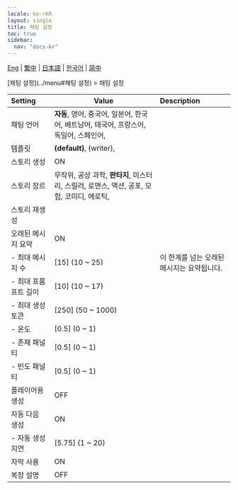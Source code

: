 ```yaml
---
locale: ko-rKR
layout: single
title: 채팅 설정
toc: true
sidebar:
  nav: "docs-kr"
---
```

[Eng](/dancexr/menu/2025.4/chat/chat_settings) | [繁中](/tw/dancexr/menu/2025.4/chat/chat_settings) | [日本語](/jp/dancexr/menu/2025.4/chat/chat_settings) | [한국어](/kr/dancexr/menu/2025.4/chat/chat_settings) | [简中](/zh/dancexr/menu/2025.4/chat/chat_settings)

[채팅 설정](../menu#채팅 설정) > 채팅 설정



| Setting | Value | Description |
| :--- | --- | :--- |
| 채팅 언어 | **자동**, 영어, 중국어, 일본어, 한국어, 베트남어, 태국어, 프랑스어, 독일어, 스페인어,  |  |
| 템플릿 | **(default)**, (writer),  |  |
| 스토리 생성 | ON | 
| 스토리 장르 | 무작위, 공상 과학, **판타지**, 미스터리, 스릴러, 로맨스, 액션, 공포, 모험, 코미디, 에로틱,  |  |
| 스토리 재생성 || 
| 오래된 메시지 요약 | ON | 
|- 최대 메시지 수 | [15] (10 ~ 25) | 이 한계를 넘는 오래된 메시지는 요약됩니다.
|- 최대 프롬프트 길이 | [10] (10 ~ 17) | 
|- 최대 생성 토큰 | [250] (50 ~ 1000) | 
|- 온도 | [0.5] (0 ~ 1) | 
|- 존재 패널티 | [0.5] (0 ~ 1) | 
|- 빈도 패널티 | [0.5] (0 ~ 1) | 
| 플레이어용 생성 | OFF | 
| 자동 다음 생성 | ON | 
|- 자동 생성 지연 | [5.75] (1 ~ 20) | 
| 자막 사용 | ON | 
| 복장 설명 | OFF | 
